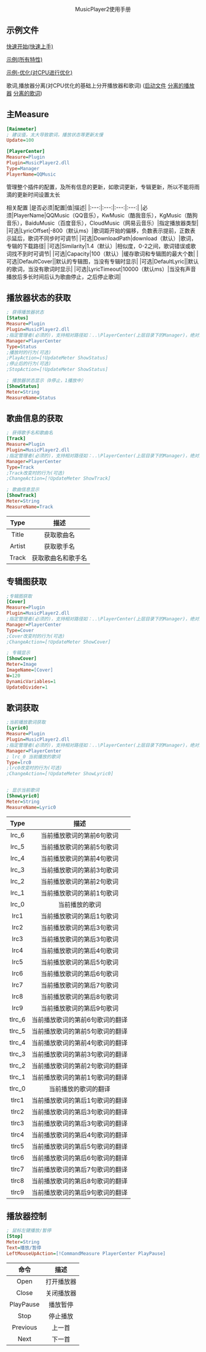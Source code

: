 <center>MusicPlayer2使用手册</center>

## 示例文件

[快速开始(快速上手)](快速开始.ini)

[示例(所有特性)](示例.ini)

[示例-优化(对CPU进行优化)](示例-优化.ini)

歌词,播放器分离(对CPU优化的基础上分开播放器和歌词) ([启动文件](播放器，歌词分离/启动.ini) [分离的播放器](播放器，歌词分离/播放器/播放器.ini) [分离的歌词](播放器，歌词分离/歌词/歌词.ini))



## 主Measure

```ini
[Rainmeter]
; 建议值，太大导致歌词，播放状态等更新太慢
Update=100

[PlayerCenter]
Measure=Plugin
Plugin=MusicPlayer2.dll
Type=Manager
PlayerName=QQMusic
```

管理整个插件的配置，及所有信息的更新，如歌词更新，专辑更新，所以不能将雨滴的更新时间设置太长

相关配置
|是否必须|配置|值|描述|
|:---:|:---:|:---:|:---:|
|必须|PlayerName|QQMusic（QQ音乐），KwMusic（酷我音乐），KgMusic（酷狗音乐），BaiduMusic（百度音乐），CloudMusic（网易云音乐）|指定播放器类型|
|可选|LyricOffset|-800（默认ms）|歌词距开始的偏移，负数表示提前，正数表示延后，歌词不同步时可调节|
|可选|DownloadPath|download（默认）|歌词，专辑的下载路径|
|可选|Similarity|1.4（默认）|相似度，0-2之间，歌词错误或歌词找不到时可调节|
|可选|Capacity|100（默认）|缓存歌词和专辑图的最大个数|
|可选|DefaultCover||默认的专辑图，当没有专辑时显示|
|可选|DefaultLyric||默认的歌词，当没有歌词时显示|
|可选|LyricTimeout|10000（默认ms）|当没有声音播放后多长时间后认为歌曲停止，之后停止歌词|



## 播放器状态的获取

```ini
; 获得播放器状态
[Status]
Measure=Plugin
Plugin=MusicPlayer2.dll
;指定管理者(必须的)，支持相对路径如：..\PlayerCenter(上层目录下的Manager)，绝对路径如：\MusicPlayer2-3.2.0\播放器，歌词分离\PlayerCenter(\MusicPlayer2-3.2.0\播放器，歌词分离\ 目录下的Manager)，此处 PlayerCenter表示当前目录下的Manager
Manager=PlayerCenter
Type=Status
;播放时的行为(可选)
;PlayAction=[!UpdateMeter ShowStatus]
;停止后的行为(可选)
;StopAction=[!UpdateMeter ShowStatus]

; 播放器状态显示（0停止，1播放中）
[ShowStatus]
Meter=String
MeasureName=Status
```



## 歌曲信息的获取

```ini
; 获得歌手名和歌曲名
[Track]
Measure=Plugin
Plugin=MusicPlayer2.dll
;指定管理者(必须的)，支持相对路径如：..\PlayerCenter(上层目录下的Manager)，绝对路径如：\MusicPlayer2-3.2.0\播放器，歌词分离\PlayerCenter(\MusicPlayer2-3.2.0\播放器，歌词分离\ 目录下的Manager)，此处 PlayerCenter表示当前目录下的Manager
Manager=PlayerCenter
Type=Track
;Track改变时的行为(可选)
;ChangeAction=[!UpdateMeter ShowTrack]

; 歌曲信息显示
[ShowTrack]
Meter=String
MeasureName=Track
```

|Type|描述|
|:---:|:---:|
|Title|获取歌曲名|
|Artist|获取歌手名|
|Track|获取歌曲名和歌手名|



## 专辑图获取

```ini
;专辑图获取
[Cover]
Measure=Plugin
Plugin=MusicPlayer2.dll
;指定管理者(必须的)，支持相对路径如：..\PlayerCenter(上层目录下的Manager)，绝对路径如：\MusicPlayer2-3.2.0\播放器，歌词分离\PlayerCenter(\MusicPlayer2-3.2.0\播放器，歌词分离\ 目录下的Manager)，此处 PlayerCenter表示当前目录下的Manager
Manager=PlayerCenter
Type=Cover
;Cover改变时的行为(可选)
;ChangeAction=[!UpdateMeter ShowCover]

; 专辑显示
[ShowCover]
Meter=Image
ImageName=[Cover]
W=120
DynamicVariables=1
UpdateDivider=1
```



## 歌词获取

```ini
;当前播放歌词获取
[Lyric0]
Measure=Plugin
Plugin=MusicPlayer2.dll
;指定管理者(必须的)，支持相对路径如：..\PlayerCenter(上层目录下的Manager)，绝对路径如：\MusicPlayer2-3.2.0\播放器，歌词分离\PlayerCenter(\MusicPlayer2-3.2.0\播放器，歌词分离\ 目录下的Manager)，此处 PlayerCenter表示当前目录下的Manager
Manager=PlayerCenter
; lrc_0 当前播放的歌词
Type=lrc0
;lrc0改变时的行为(可选)
;ChangeAction=[!UpdateMeter ShowLyric0]


; 显示当前歌词
[ShowLyric0]
Meter=String
MeasureName=Lyric0
```
|Type|描述|
|:---:|:---:|
|lrc_6|当前播放歌词的第前6句歌词|
|lrc_5|当前播放歌词的第前5句歌词|
|lrc_4|当前播放歌词的第前4句歌词|
|lrc_3|当前播放歌词的第前3句歌词|
|lrc_2|当前播放歌词的第前2句歌词|
|lrc_1|当前播放歌词的第前1句歌词|
|lrc_0|当前播放的歌词|
|lrc1|当前播放歌词的第后1句歌词|
|lrc2|当前播放歌词的第后3句歌词|
|lrc3|当前播放歌词的第后3句歌词|
|lrc4|当前播放歌词的第后4句歌词|
|lrc5|当前播放歌词的第后5句歌词|
|lrc6|当前播放歌词的第后6句歌词|
|lrc7|当前播放歌词的第后7句歌词|
|lrc8|当前播放歌词的第后8句歌词|
|lrc9|当前播放歌词的第后9句歌词|
|tlrc_6|当前播放歌词的第前6句歌词的翻译|
|tlrc_5|当前播放歌词的第前5句歌词的翻译|
|tlrc_4|当前播放歌词的第前4句歌词的翻译|
|tlrc_3|当前播放歌词的第前3句歌词的翻译|
|tlrc_2|当前播放歌词的第前2句歌词的翻译|
|tlrc_1|当前播放歌词的第前1句歌词的翻译|
|tlrc_0|当前播放的歌词的翻译|
|tlrc1|当前播放歌词的第后1句歌词的翻译|
|tlrc2|当前播放歌词的第后3句歌词的翻译|
|tlrc3|当前播放歌词的第后3句歌词的翻译|
|tlrc4|当前播放歌词的第后4句歌词的翻译|
|tlrc5|当前播放歌词的第后5句歌词的翻译|
|tlrc6|当前播放歌词的第后6句歌词的翻译|
|tlrc7|当前播放歌词的第后7句歌词的翻译|
|tlrc8|当前播放歌词的第后8句歌词的翻译|
|tlrc9|当前播放歌词的第后9句歌词的翻译|



## 播放器控制

```ini
; 鼠标左键播放/暂停
[Stop]
Meter=String
Text=播放/暂停
LeftMouseUpAction=[!CommandMeasure PlayerCenter PlayPause]
```
|命令|描述|
|:---:|:---:|
|Open|打开播放器|
|Close|关闭播放器|
|PlayPause|播放暂停|
|Stop|停止播放|
|Previous|上一首|
|Next|下一首|